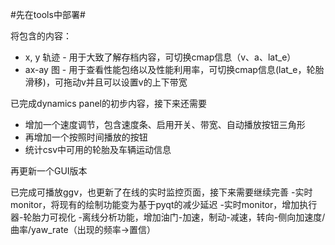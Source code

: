 #先在tools中部署#

将包含的内容：
- x, y 轨迹 - 用于大致了解存档内容，可切换cmap信息（v、a、lat_e）
- ax-ay 图 - 用于查看性能包络以及性能利用率，可切换cmap信息(lat_e，轮胎滑移)，可拖动v并且可以设置v的上下带宽

已完成dynamics panel的初步内容，接下来还需要
- 增加一个速度调节，包含速度条、启用开关、带宽、自动播放按钮三角形
- 再增加一个按照时间播放的按钮
- 统计csv中可用的轮胎及车辆运动信息

再更新一个GUI版本

已完成可播放ggv，也更新了在线的实时监控页面，接下来需要继续完善
-实时monitor，将现有的绘制功能变为基于pyqt的减少延迟
-实时monitor，增加执行器-轮胎力可视化
-离线分析功能，增加油门-加速，制动-减速，转向-侧向加速度/曲率/yaw_rate（出现的频率->置信）